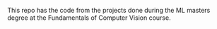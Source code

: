 This repo has the code from the projects done during the ML masters degree at the Fundamentals of Computer Vision course.

